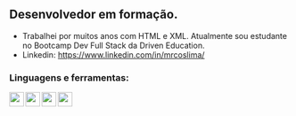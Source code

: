 ## Desenvolvedor em formação.

- Trabalhei por muitos anos com HTML e XML. Atualmente sou estudante no Bootcamp Dev Full Stack da Driven Education.
- Linkedin: https://www.linkedin.com/in/mrcoslima/

### Linguagens e ferramentas:
<img align="left" width="26px" src="https://github.com/user-attachments/assets/5d5a2c5c-c40e-424d-80b7-ee4043c5d6f0"/>
<img align="left" width="26px" src="https://github.com/user-attachments/assets/dd7bd5f7-ae97-400a-87d9-7bca95b43bc6"/>
<img align="left" width="26px" src="https://github.com/user-attachments/assets/20ce6db1-979b-4bf2-9ce4-e1f320aeded9"/>
<img align="left" width="26px" src="https://github.com/user-attachments/assets/e83a2f89-3a26-42b1-9f9b-55846ff6917c"/>
